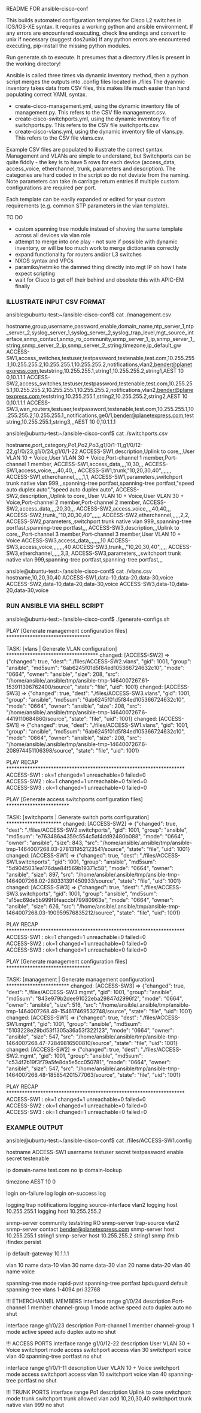 README FOR ansible-cisco-conf

This builds automated configuration templates for Cisco L2 switches in IOS/IOS-XE syntax.
It requires a working python and ansible environment.
If any errors are encountered executing, check line endings and convert to unix if necessary (suggest dos2unix)
If any python errors are encountered executing, pip-install the missing python modules.

Run generate.sh to execute. 
It presumes that a directory /files is present in the working directory!

Ansible is called three times via dynamic inventory method, then a python script merges the outputs into <hostname>.config files
located in ./files
The dyanmic inventory takes data from CSV files, this makes life much easier than hand populating correct YAML syntax.

- create-cisco-management.yml, using the dynamic inventory file of management.py. This refers to the CSV file management.csv.
- create-cisco-switchports.yml, using the dynamic inventory file of switchports.py. This refers to the CSV file switchports.csv.
- create-cisco-vlans.yml, using the dynamic inventory file of vlans.py. This refers to the CSV file vlans.csv.

Example CSV files are populated to illustrate the correct syntax. Management and VLANs are simple to understand, but Switchports can be 
quite fiddly - the key is to have 5 rows for each device (access_data, access_voice, etherchannel, trunk, parameters and description). 
The categories are hard coded in the script so do not deviate from the naming.
Note parameters can take /n carriage return entries if multiple custom configurations are required per port.

Each template can be easily expanded or edited for your custom requirements (e.g. common STP parameters in the vlan template). 

TO DO
- custom spanning tree module instead of shoving the same template across all devices via vlan role
- attempt to merge into one play - not sure if possible with dynamic inventory, or will be too much work to merge dictionaries correctly
- expand functionality for routers and/or L3 switches
- NXOS syntax and VPCs
- paramiko/netmiko the damned thing directly into mgt IP oh how I hate expect scripting
- wait for Cisco to get off their behind and obsolete this with APIC-EM finally





### ILLUSTRATE INPUT CSV FORMAT
ansible@ubuntu-test:~/ansible-cisco-conf$ cat ./management.csv 

hostname,group,username,password,enable,domain_name,ntp_server_1,ntp_server_2,syslog_server_1,syslog_server_2,syslog_trap_level,mgt_source_interface,snmp_contact,snmp_ro_community,snmp_server_1_ip,snmp_server_1_string,snmp_server_2_ip,snmp_server_2_string,timezone,ip_default_gw
ACCESS-SW1,access_switches,testuser,testpassword,testenable,test.com,10.255.255.1,10.255.255.2,10.255.255.1,10.255.255.2,notifications,vlan2,bender@planetexpress.com,teststring,10.255.255.1,string1,10.255.255.2,string1,AEST 10 0,10.1.1.1
ACCESS-SW2,access_switches,testuser,testpassword,testenable,test.com,10.255.255.1,10.255.255.2,10.255.255.1,10.255.255.2,notifications,vlan2,bender@planetexpress.com,teststring,10.255.255.1,string2,10.255.255.2,string2,AEST 10 0,10.1.1.1
ACCESS-SW3,wan_routers,testuser,testpassword,testenable,test.com,10.255.255.1,10.255.255.2,10.255.255.1,,notifications,ge0/1,bender@planetexpress.com,teststring,10.255.255.1,string3,,,AEST 10 0,10.1.1.1


ansible@ubuntu-test:~/ansible-cisco-conf$ cat ./switchports.csv 

hostname,port_category,Po1,Po2,Po3,g1/0/1-11,g1/0/12-22,g1/0/23,g1/0/24,g1/0/1-22
ACCESS-SW1,description,Uplink to core,,,User VLAN 10 + Voice,User VLAN 30 + Voice,Port-channel 1 member,Port-channel 1 member,
ACCESS-SW1,access_data,,,,10,30,,,
ACCESS-SW1,access_voice,,,,40,40,,,
ACCESS-SW1,trunk,"10,20,30,40",,,,,,,
ACCESS-SW1,etherchannel,,,,,,1,1,
ACCESS-SW1,parameters,switchport trunk native vlan 999,,,spanning-tree portfast,spanning-tree portfast,"speed auto
duplex auto","speed auto
duplex auto",
ACCESS-SW2,description,,Uplink to core,,User VLAN 10 + Voice,User VLAN 30 + Voice,Port-channel 2 member,Port-channel 2 member,
ACCESS-SW2,access_data,,,,20,30,,,
ACCESS-SW2,access_voice,,,,40,40,,,
ACCESS-SW2,trunk,,"10,20,30,40",,,,,,
ACCESS-SW2,etherchannel,,,,,,2,2,
ACCESS-SW2,parameters,,switchport trunk native vlan 999,,spanning-tree portfast,spanning-tree portfast,,,
ACCESS-SW3,description,,,Uplink to core,,,Port-channel 3 member,Port-channel 3 member,User VLAN 10 + Voice
ACCESS-SW3,access_data,,,,,,,,10
ACCESS-SW3,access_voice,,,,,,,,40
ACCESS-SW3,trunk,,,"10,20,30,40",,,,,
ACCESS-SW3,etherchannel,,,,,,3,3,
ACCESS-SW3,parameters,,,switchport trunk native vlan 999,spanning-tree portfast,spanning-tree portfast,,,

ansible@ubuntu-test:~/ansible-cisco-conf$ cat ./vlans.csv 
hostname,10,20,30,40
ACCESS-SW1,data-10,data-20,data-30,voice
ACCESS-SW2,data-10,data-20,data-30,voice
ACCESS-SW3,data-10,data-20,data-30,voice




### RUN ANSIBLE VIA SHELL SCRIPT
ansible@ubuntu-test:~/ansible-cisco-conf$ ./generate-configs.sh 


PLAY [Generate management configuration files] ******************************** 


TASK: [vlans | Generate VLAN configuration] *********************************** 
changed: [ACCESS-SW2] => {"changed": true, "dest": "./files/ACCESS-SW2.vlans", "gid": 1001, "group": "ansible", "md5sum": "6ab6245f01d5f84ed105366724632c10", "mode": "0664", "owner": "ansible", "size": 208, "src": "/home/ansible/.ansible/tmp/ansible-tmp-1464007267.61-153911396762400/source", "state": "file", "uid": 1001}
changed: [ACCESS-SW3] => {"changed": true, "dest": "./files/ACCESS-SW3.vlans", "gid": 1001, "group": "ansible", "md5sum": "6ab6245f01d5f84ed105366724632c10", "mode": "0664", "owner": "ansible", "size": 208, "src": "/home/ansible/.ansible/tmp/ansible-tmp-1464007267.6-4419110684860/source", "state": "file", "uid": 1001}
changed: [ACCESS-SW1] => {"changed": true, "dest": "./files/ACCESS-SW1.vlans", "gid": 1001, "group": "ansible", "md5sum": "6ab6245f01d5f84ed105366724632c10", "mode": "0664", "owner": "ansible", "size": 208, "src": "/home/ansible/.ansible/tmp/ansible-tmp-1464007267.6-208974451106398/source", "state": "file", "uid": 1001}


PLAY RECAP ******************************************************************** 
ACCESS-SW1                 : ok=1    changed=1    unreachable=0    failed=0   
ACCESS-SW2                 : ok=1    changed=1    unreachable=0    failed=0   
ACCESS-SW3                 : ok=1    changed=1    unreachable=0    failed=0   




PLAY [Generate access switchports configuration files] ************************ 


TASK: [switchports | Generate switch ports configuration] ********************* 
changed: [ACCESS-SW2] => {"changed": true, "dest": "./files/ACCESS-SW2.switchports", "gid": 1001, "group": "ansible", "md5sum": "e763486a4359c554c5af4dd92480b088", "mode": "0664", "owner": "ansible", "size": 843, "src": "/home/ansible/.ansible/tmp/ansible-tmp-1464007268.03-278131952123541/source", "state": "file", "uid": 1001}
changed: [ACCESS-SW1] => {"changed": true, "dest": "./files/ACCESS-SW1.switchports", "gid": 1001, "group": "ansible", "md5sum": "5d9045031ea176dae84f569b19371c58", "mode": "0664", "owner": "ansible", "size": 897, "src": "/home/ansible/.ansible/tmp/ansible-tmp-1464007268.02-280331391450933/source", "state": "file", "uid": 1001}
changed: [ACCESS-SW3] => {"changed": true, "dest": "./files/ACCESS-SW3.switchports", "gid": 1001, "group": "ansible", "md5sum": "a15ec69de5b999f9feaccbf79980963e", "mode": "0664", "owner": "ansible", "size": 626, "src": "/home/ansible/.ansible/tmp/ansible-tmp-1464007268.03-190959576835212/source", "state": "file", "uid": 1001}


PLAY RECAP ******************************************************************** 
ACCESS-SW1                 : ok=1    changed=1    unreachable=0    failed=0   
ACCESS-SW2                 : ok=1    changed=1    unreachable=0    failed=0   
ACCESS-SW3                 : ok=1    changed=1    unreachable=0    failed=0   




PLAY [Generate management configuration files] ******************************** 


TASK: [management | Generate management configuration] ************************ 
changed: [ACCESS-SW3] => {"changed": true, "dest": "./files/ACCESS-SW3.mgmt", "gid": 1001, "group": "ansible", "md5sum": "843e979b2dee91022eba29847d2996f2", "mode": "0664", "owner": "ansible", "size": 516, "src": "/home/ansible/.ansible/tmp/ansible-tmp-1464007268.49-154617469532748/source", "state": "file", "uid": 1001}
changed: [ACCESS-SW1] => {"changed": true, "dest": "./files/ACCESS-SW1.mgmt", "gid": 1001, "group": "ansible", "md5sum": "5103228e29bd53f1305a36a53f322123", "mode": "0664", "owner": "ansible", "size": 547, "src": "/home/ansible/.ansible/tmp/ansible-tmp-1464007268.47-72849816500810/source", "state": "file", "uid": 1001}
changed: [ACCESS-SW2] => {"changed": true, "dest": "./files/ACCESS-SW2.mgmt", "gid": 1001, "group": "ansible", "md5sum": "c534f2b19f3f79a5fe8da5e5cc050781", "mode": "0664", "owner": "ansible", "size": 547, "src": "/home/ansible/.ansible/tmp/ansible-tmp-1464007268.48-185854201577063/source", "state": "file", "uid": 1001}


PLAY RECAP ******************************************************************** 
ACCESS-SW1                 : ok=1    changed=1    unreachable=0    failed=0   
ACCESS-SW2                 : ok=1    changed=1    unreachable=0    failed=0   
ACCESS-SW3                 : ok=1    changed=1    unreachable=0    failed=0   


### EXAMPLE OUTPUT

ansible@ubuntu-test:~/ansible-cisco-conf$ cat ./files/ACCESS-SW1.config 


hostname ACCESS-SW1
username testuser secret testpassword
enable secret testenable


ip domain-name test.com
no ip domain-lookup


timezone AEST 10 0


login on-failure log
login on-success log


logging trap notifications
logging source-interface vlan2
logging host 10.255.255.1
logging host 10.255.255.2


snmp-server community teststring RO
snmp-server trap-source vlan2
snmp-server contact bender@planetexpress.com
snmp-server host 10.255.255.1 string1
snmp-server host 10.255.255.2 string1
snmp ifmib ifindex persist


ip default-gateway 10.1.1.1


vlan 10
    name data-10
vlan 30
    name data-30
vlan 20
    name data-20
vlan 40
    name voice


spanning-tree mode rapid-pvst
spanning-tree portfast bpduguard default
spanning-tree vlans 1-4094 pri 32768


!!! ETHERCHANNEL MEMBERS
interface range g1/0/24
    description Port-channel 1 member
    channel-group 1 mode active
    speed auto
duplex auto
    no shut
    
interface range g1/0/23
    description Port-channel 1 member
    channel-group 1 mode active
    speed auto
duplex auto
    no shut
    




!!! ACCESS PORTS
interface range g1/0/12-22
    description User VLAN 30 + Voice
    switchport mode access
    switchport access vlan 30
    switchport voice vlan 40
    spanning-tree portfast
    no shut


interface range g1/0/1-11
    description User VLAN 10 + Voice
    switchport mode access
    switchport access vlan 10
    switchport voice vlan 40
    spanning-tree portfast
    no shut






!!! TRUNK PORTS
interface range Po1
    description Uplink to core
    switchport mode trunk
    switchport trunk allowed vlan add 10,20,30,40
    switchport trunk native vlan 999
    no shut

